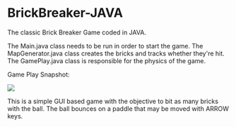 # BrickBreaker-JAVA
The classic Brick Breaker Game coded in JAVA.

The Main.java class needs to be run in order to start the game.
The MapGenerator.java class creates the bricks and tracks whether they're hit. The GamePlay.java class is responsible for the physics of the game.


Game Play Snapshot:

![](https://user-images.githubusercontent.com/47673815/79040398-c7622480-7c05-11ea-923b-38a28be6b290.png)

This is a simple GUI based game with the objective to bit as many bricks with the ball. The ball bounces on a paddle that may be moved with ARROW keys.
